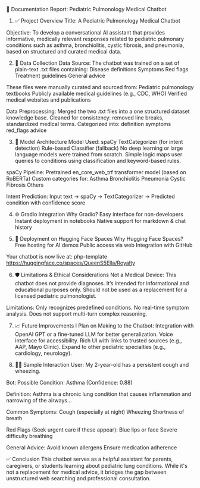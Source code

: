 📄 Documentation Report: Pediatric Pulmonology Medical Chatbot
1. ✅ Project Overview
Title:
A Pediatric Pulmonology Medical Chatbot

Objective:
To develop a conversational AI assistant that provides informative, medically relevant responses related to pediatric pulmonary conditions such as asthma, bronchiolitis, cystic fibrosis, and pneumonia, based on structured and curated medical data.

2. 📂 Data Collection
Data Source:
The chatbot was trained on a set of plain-text .txt files containing:
Disease definitions
Symptoms
Red flags
Treatment guidelines
General advice

These files were manually curated and sourced from:
Pediatric pulmonology textbooks
Publicly available medical guidelines (e.g., CDC, WHO)
Verified medical websites and publications

Data Preprocessing:
Merged the two .txt files into a one structured dataset knowledge base.
Cleaned for consistency: removed line breaks, standardized medical terms.
Categorized into:
definition
symptoms
red_flags
advice

3. 🧠 Model Architecture
Model Used:
spaCy TextCategorizer (for intent detection)
Rule-based Classifier (fallback)
No deep learning or large language models were trained from scratch.
Simple logic maps user queries to conditions using classification and keyword-based rules.

spaCy Pipeline:
Pretrained en_core_web_trf transformer model (based on RoBERTa)
Custom categories for:
Asthma
Bronchiolitis
Pneumonia
Cystic Fibrosis
Others

Intent Prediction:
Input text → spaCy → TextCategorizer → Predicted condition with confidence score

4. 🌐 Gradio Integration
Why Gradio?
Easy interface for non-developers
Instant deployment in notebooks
Native support for markdown & chat history

5. 🤗 Deployment on Hugging Face Spaces
Why Hugging Face Spaces?
Free hosting for AI demos
Public access via web
Integration with GitHub

Your chatbot is now live at:
php-template
https://huggingface.co/spaces/QueenS5Ella/Royalty

6. 🛡️ Limitations & Ethical Considerations
Not a Medical Device:
This chatbot does not provide diagnoses.
It’s intended for informational and educational purposes only.
Should not be used as a replacement for a licensed pediatric pulmonologist.

Limitations:
Only recognizes predefined conditions.
No real-time symptom analysis.
Does not support multi-turn complex reasoning.

7. 📈 Future Improvements I Plan on Making to the Chatbot:
Integration with OpenAI GPT or a fine-tuned LLM for better generalization.
Voice interface for accessibility.
Rich UI with links to trusted sources (e.g., AAP, Mayo Clinic).
Expand to other pediatric specialties (e.g., cardiology, neurology).

9. 👨‍🔬 Sample Interaction
User: My 2-year-old has a persistent cough and wheezing.

Bot: Possible Condition: Asthma (Confidence: 0.88)

Definition: Asthma is a chronic lung condition that causes inflammation and narrowing of the airways...

Common Symptoms:
Cough (especially at night)
Wheezing
Shortness of breath

Red Flags (Seek urgent care if these appear):
Blue lips or face
Severe difficulty breathing

General Advice:
Avoid known allergens
Ensure medication adherence

✅ Conclusion
This chatbot serves as a helpful assistant for parents, caregivers, or students learning about pediatric lung conditions. While it's not a replacement for medical advice, it bridges the gap between unstructured web searching and professional consultation.
